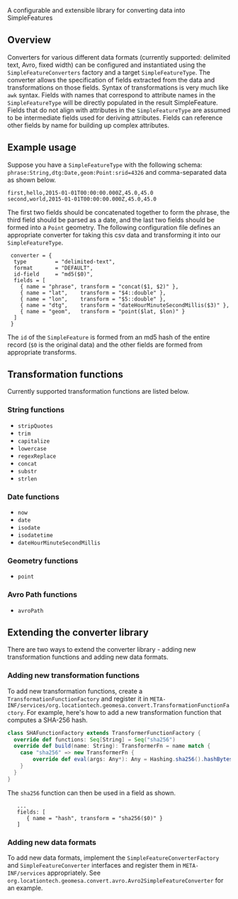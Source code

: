A configurable and extensible library for converting data into SimpleFeatures

## Overview

Converters for various different data formats (currently supported: delimited text, Avro, fixed width) can be configured and instantiated using the ```SimpleFeatureConverters``` factory and a target ```SimpleFeatureType```.  The converter allows the specification of fields extracted from the data and transformations on those fields.  Syntax of transformations is very much like ```awk``` syntax.  Fields with names that correspond to attribute names in the ```SimpleFeatureType``` will be directly populated in the result SimpleFeature.  Fields that do not align with attributes in the ```SimpleFeatureType``` are assumed to be intermediate fields used for deriving attributes.  Fields can reference other fields by name for building up complex attributes.

## Example usage

Suppose you have a ```SimpleFeatureType``` with the following schema: ```phrase:String,dtg:Date,geom:Point:srid=4326``` and comma-separated data as shown below.

    first,hello,2015-01-01T00:00:00.000Z,45.0,45.0
    second,world,2015-01-01T00:00:00.000Z,45.0,45.0                                                                                                                                                                    
The first two fields should be concatenated together to form the phrase, the third field should be parsed as a date, and the last two fields should be formed into a ```Point``` geometry.  The following configuration file defines an appropriate converter for taking this csv data and transforming it into our ```SimpleFeatureType```.  

     converter = { 
      type         = "delimited-text",
      format       = "DEFAULT",
      id-field     = "md5($0)",
      fields = [
        { name = "phrase", transform = "concat($1, $2)" },
        { name = "lat",    transform = "$4::double" },
        { name = "lon",    transform = "$5::double" },
        { name = "dtg",    transform = "dateHourMinuteSecondMillis($3)" },
        { name = "geom",   transform = "point($lat, $lon)" }
      ]
     }

The ```id``` of the ```SimpleFeature``` is formed from an md5 hash of the entire record (```$0``` is the original data) and the other fields are formed from appropriate transforms.

## Transformation functions

Currently supported transformation functions are listed below.

### String functions
 * ```stripQuotes```
 * ```trim```
 * ```capitalize```
 * ```lowercase```
 * ```regexReplace```
 * ```concat```
 * ```substr```
 * ```strlen```

### Date functions
 * ```now```
 * ```date```
 * ```isodate```
 * ```isodatetime```
 * ```dateHourMinuteSecondMillis```

 
### Geometry functions
 * ```point```

### Avro Path functions
 * ```avroPath```

## Extending the converter library

There are two ways to extend the converter library - adding new transformation functions and adding new data formats.

### Adding new transformation functions

To add new transformation functions, create a ```TransformationFunctionFactory``` and register it in ```META-INF/services/org.locationtech.geomesa.convert.TransformationFunctionFactory```.  For example, here's how to add a new transformation function that computes a SHA-256 hash.

```scala
class SHAFunctionFactory extends TransformerFunctionFactory {
  override def functions: Seq[String] = Seq("sha256")
  override def build(name: String): TransformerFn = name match {
    case "sha256" => new TransformerFn {
        override def eval(args: Any*): Any = Hashing.sha256().hashBytes(args(0).asInstanceOf[Array[Byte]])
    }
  }
}
```

The ```sha256``` function can then be used in a field as shown.

```
   ...
   fields: [
      { name = "hash", transform = "sha256($0)" }
   ]
```

### Adding new data formats

To add new data formats, implement the ```SimpleFeatureConverterFactory``` and ```SimpleFeatureConverter``` interfaces and register them in ```META-INF/services``` appropriately.  See ```org.locationtech.geomesa.convert.avro.Avro2SimpleFeatureConverter``` for an example.
